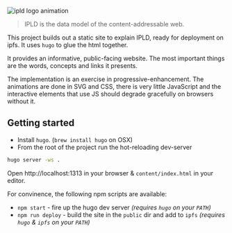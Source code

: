 ![ipld logo animation](https://cloud.githubusercontent.com/assets/58871/26447582/074ed6cc-4141-11e7-9d4d-a28a58597772.gif)

> IPLD is the data model of the content-addressable web.

This project builds out a static site to explain IPLD, ready for deployment on ipfs. It uses `hugo` to glue the html together.

It provides an informative, public-facing website. The most important things are the words, concepts and links it presents.

The implementation is an exercise in progressive-enhancement. The animations are done in SVG and CSS, there is very little JavaScript and the interactive elements that use JS should degrade gracefully on browsers without it.

## Getting started

- Install `hugo`. (`brew install hugo` on OSX)
- From the root of the project run the hot-reloading dev-server

```sh
hugo server -ws .
```

Open http://localhost:1313 in your browser & `content/index.html` in your editor.

For convinence, the following npm scripts are available:

- `npm start` - fire up the hugo dev server _(requires `hugo` on your `PATH`)_
- `npm run deploy` - build the site in the `public` dir and add to `ipfs` _(requires `hugo` & `ipfs` on your `PATH`)_
